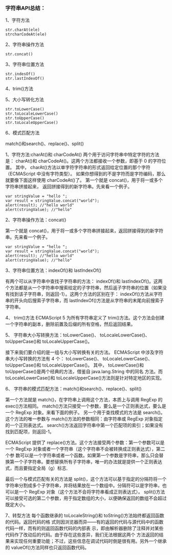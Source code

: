 ### **字符串API总结：**
1、字符方法

	str.charAt(ele)
	strcharCodeAt(ele)
2、字符串操作方法

	str.concat()
3、字符串位置方法

	str.indesOf()
	str.lastIndexOf()
4、trim()方法

5、大小写转化方法

	str.toLowerCase()
	str.toLocaleLowerCase()
	str.toUpperCase()
	str.toLocaleUpperCase()
6、模式匹配方法

match()和search()、replace()、split()


1、字符方法:charAt()和 charCodeAt()
两个用于访问字符串中特定字符的方法是： charAt()和 charCodeAt()。这两个方法都接收一个参数，即基于 0 的字符位置。
其中， charAt()方法以单字符字符串的形式返回给定位置的那个字符（ECMAScript 中没有字符类型）。
如果你想得到的不是字符而是字符编码，那么就要像下面这样使用 charCodeAt()了。
第一个就是 concat()，用于将一或多个字符串拼接起来，
返回拼接得到的新字符串。先来看一个例子。

	var stringValue = "hello ";
	var result = stringValue.concat("world");
	alert(result); //"hello world"
	alert(stringValue); //"hello"

2、字符串操作方法：concat()

第一个就是 concat()，用于将一或多个字符串拼接起来，返回拼接得到的新字符串。先来看一个例子。

	var stringValue = "hello ";
	var result = stringValue.concat("world");
	alert(result); //"hello world"
	alert(stringValue); //"hello"

3、字符串位置方法：indexOf()和 lastIndexOf()

有两个可以从字符串中查找子字符串的方法： indexOf()和 lastIndexOf()。这两个方法都是从一个字符串中搜索给定的子字符串，然后返子字符串的位置（如果没有找到该子字符串，则返回-1）。这两个方法的区别在于： indexOf()方法从字符串的开头向后搜索子字符串，而 lastIndexOf()方法是从字符串的末尾向前搜索子字符串。

4、 trim()方法
ECMAScript 5 为所有字符串定义了 trim()方法。这个方法会创建一个字符串的副本，删除前置及后缀的所有空格，然后返回结果。

5、 字符串大小写转换方法：toLowerCase()、 toLocaleLowerCase()、 toUpperCase()和 toLocaleUpperCase()。

接下来我们要介绍的是一组与大小写转换有关的方法。 ECMAScript 中涉及字符串大小写转换的方法有 4 个： toLowerCase()、 toLocaleLowerCase()、 toUpperCase()和 toLocaleUpperCase()。
其中， toLowerCase()和 toUpperCase()是两个经典的方法，借鉴自 java.lang.String 中的同名
方法。而 toLocaleLowerCase()和 toLocaleUpperCase()方法则是针对特定地区的实现。

6、 字符串的模式匹配方法：match()和search()、replace()、split()

第一个方法就是 match()，在字符串上调用这个方法，本质上与调用 RegExp 的 exec()方法相同。 match()方法只接受一个参数，要么是一个正则表达式，要么是一个 RegExp 对象。来看下面的例子。
另一个用于查找模式的方法是 search()。这个方法的唯一参数与 match()方法的参数相同：由字符串或 RegExp 对象指定的一个正则表达式。 search()方法返回字符串中第一个匹配项的索引；如果没有找到匹配项，则返回-1。

ECMAScript 提供了 replace()方法。这个方法接受两个参数：第一个参数可以是一个 RegExp 对象或者一个字符串（这个字符串不会被转换成正则表达式），第二个参
数可以是一个字符串或者一个函数。如果第一个参数是字符串，那么只会替换第一个子字符串。要想替换所有子字符串，唯一的办法就是提供一个正则表达式，而且要指定全局（g）标志.

最后一个与模式匹配有关的方法是 split()，这个方法可以基于指定的分隔符将一个字符串分割成多个子字符串，并将结果放在一个数组中。分隔符可以是字符串，也可以是一个 RegExp 对象（这个方法不会将字符串看成正则表达式）。 split()方法可以接受可选的第二个参数，用于指定数组的大小，以便确保返回的数组不会超过既定大小。


7、转型方法
每个函数继承的 toLocaleString()和 toString()方法始终都返回函数的代码。返回代码的格
式则因浏览器而异——有的返回的代码与源代码中的函数代码一样，而有的则返回函数代码的内部表
示，即由解析器删除了注释并对某些代码作了改动后的代码。由于存在这些差异，我们无法根据这两个
方法返回的结果来实现任何重要功能；不过，这些信息在调试代码时倒是很有用。另外一个继承的
valueOf()方法同样也只返回函数代码。

